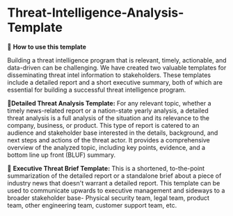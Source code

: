 # Threat-Intelligence-Analysis-Template

🎉 **How to use this template**

Building a threat intelligence program that is relevant, timely, actionable, and data-driven can be challenging. We have created two valuable templates for disseminating threat intel information to stakeholders. These templates include a detailed report and a short executive summary, both of which are essential for building a successful threat intelligence program.

🔅**Detailed Threat Analysis Template:** For any relevant topic, whether a timely news-related report or a nation-state yearly analysis, a detailed threat analysis is a full analysis of the situation and its relevance to the company, business, or product. This type of report is catered to an audience and stakeholder base interested in the details, background, and next steps and actions of the threat actor. It provides a comprehensive overview of the analyzed topic, including key points, evidence, and a bottom line up front (BLUF) summary. 

🎯 **Executive Threat Brief Template:** This is a  shortened, to-the-point summarization of the detailed report or a standalone brief about a piece of industry news that doesn't warrant a detailed report. This template can be used to communicate upwards to executive management and sideways to a broader stakeholder base- Physical security team, legal team, product team, other engineering team, customer support team, etc. 

